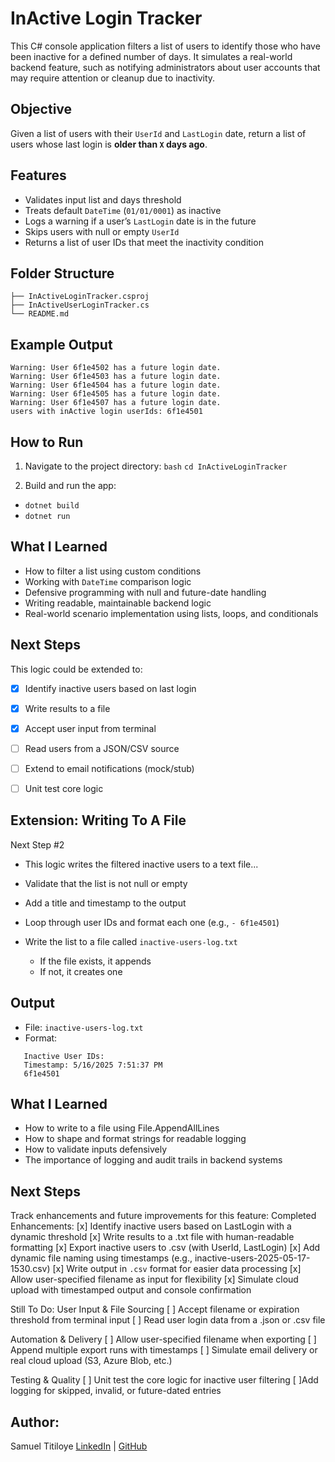 # InActive Login Tracker

This C# console application filters a list of users to identify those who have been inactive for a defined number of days. It simulates a real-world backend feature, such as notifying administrators about user accounts that may require attention or cleanup due to inactivity.


## Objective

Given a list of users with their `UserId` and `LastLogin` date, return a list of users whose last login is **older than `X` days ago**.


## Features

- Validates input list and days threshold
- Treats default `DateTime` (`01/01/0001`) as inactive
- Logs a warning if a user’s `LastLogin` date is in the future
- Skips users with null or empty `UserId`
- Returns a list of user IDs that meet the inactivity condition


## Folder Structure
```InActiveLoginTracker/ 
├── InActiveLoginTracker.csproj 
├── InActiveUserLoginTracker.cs 
└── README.md
```

## Example Output

```Warning: User 6f1e4500 has a future login date. 
Warning: User 6f1e4502 has a future login date.
Warning: User 6f1e4503 has a future login date. 
Warning: User 6f1e4504 has a future login date. 
Warning: User 6f1e4505 has a future login date. 
Warning: User 6f1e4507 has a future login date. 
users with inActive login userIds: 6f1e4501
```

## How to Run

1. Navigate to the project directory:
   ```bash```
   ```cd InActiveLoginTracker```

2. Build and run the app:  
 - ```dotnet build```
 - ```dotnet run```

## What I Learned
- How to filter a list using custom conditions
- Working with ```DateTime``` comparison logic
- Defensive programming with null and future-date handling
- Writing readable, maintainable backend logic
- Real-world scenario implementation using lists, loops, and conditionals

## Next Steps
This logic could be extended to:
- [x] Identify inactive users based on last login
- [x] Write results to a file
- [x] Accept user input from terminal
- [ ] Read users from a JSON/CSV source
- [ ] Extend to email notifications (mock/stub)
- [ ] Unit test core logic


## Extension: Writing To A File
 Next Step #2 
- This logic writes the filtered inactive users to a text file...

- Validate that the list is not null or empty
- Add a title and timestamp to the output
- Loop through user IDs and format each one (e.g., `- 6f1e4501`)
- Write the list to a file called `inactive-users-log.txt`
  - If the file exists, it appends
  - If not, it creates one

## Output

- File: `inactive-users-log.txt`
- Format:
```
   Inactive User IDs:
   Timestamp: 5/16/2025 7:51:37 PM
   6f1e4501
```
    

## What I Learned
- How to write to a file using File.AppendAllLines
- How to shape and format strings for readable logging
- How to validate inputs defensively
- The importance of logging and audit trails in backend systems

## Next Steps
Track enhancements and future improvements for this feature:
Completed Enhancements:
[x] Identify inactive users based on LastLogin with a dynamic threshold
[x] Write results to a .txt file with human-readable formatting
[x] Export inactive users to .csv (with UserId, LastLogin)
[x] Add dynamic file naming using timestamps (e.g., inactive-users-2025-05-17-1530.csv)
[x] Write output in `.csv` format for easier data processing
[x] Allow user-specified filename as input for flexibility
[x] Simulate cloud upload with timestamped output and console confirmation

Still To Do:
User Input & File Sourcing
[ ] Accept filename or expiration threshold from terminal input
[ ] Read user login data from a .json or .csv file

Automation & Delivery
[ ] Allow user-specified filename when exporting
[ ] Append multiple export runs with timestamps
[ ] Simulate email delivery or real cloud upload (S3, Azure Blob, etc.)

Testing & Quality
[ ] Unit test the core logic for inactive user filtering
[ ]Add logging for skipped, invalid, or future-dated entries





## Author: 
Samuel Titiloye
[LinkedIn](https://www.linkedin.com/in/samueltitiloye/) | [GitHub](https://github.com/samuelotitiloye)